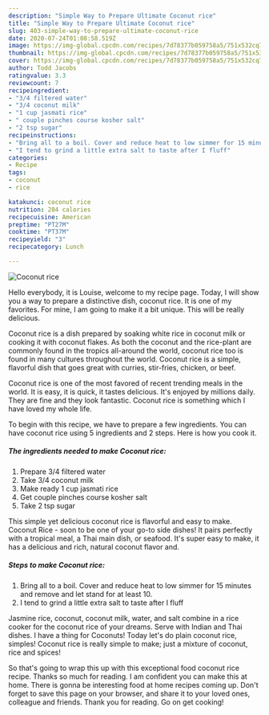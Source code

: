 ```yaml
---
description: "Simple Way to Prepare Ultimate Coconut rice"
title: "Simple Way to Prepare Ultimate Coconut rice"
slug: 403-simple-way-to-prepare-ultimate-coconut-rice
date: 2020-07-24T01:08:58.519Z
image: https://img-global.cpcdn.com/recipes/7d78377b059758a5/751x532cq70/coconut-rice-recipe-main-photo.jpg
thumbnail: https://img-global.cpcdn.com/recipes/7d78377b059758a5/751x532cq70/coconut-rice-recipe-main-photo.jpg
cover: https://img-global.cpcdn.com/recipes/7d78377b059758a5/751x532cq70/coconut-rice-recipe-main-photo.jpg
author: Todd Jacobs
ratingvalue: 3.3
reviewcount: 7
recipeingredient:
- "3/4 filtered water"
- "3/4 coconut milk"
- "1 cup jasmati rice"
- " couple pinches course kosher salt"
- "2 tsp sugar"
recipeinstructions:
- "Bring all to a boil. Cover and reduce heat to low simmer for 15 minutes and remove and let stand for at least 10."
- "I tend to grind a little extra salt to taste after I fluff"
categories:
- Recipe
tags:
- coconut
- rice

katakunci: coconut rice 
nutrition: 284 calories
recipecuisine: American
preptime: "PT27M"
cooktime: "PT37M"
recipeyield: "3"
recipecategory: Lunch

---
```



![Coconut rice](https://img-global.cpcdn.com/recipes/7d78377b059758a5/751x532cq70/coconut-rice-recipe-main-photo.jpg)

Hello everybody, it is Louise, welcome to my recipe page. Today, I will show you a way to prepare a distinctive dish, coconut rice. It is one of my favorites. For mine, I am going to make it a bit unique. This will be really delicious.

Coconut rice is a dish prepared by soaking white rice in coconut milk or cooking it with coconut flakes. As both the coconut and the rice-plant are commonly found in the tropics all-around the world, coconut rice too is found in many cultures throughout the world. Coconut rice is a simple, flavorful dish that goes great with curries, stir-fries, chicken, or beef.

Coconut rice is one of the most favored of recent trending meals in the world. It is easy, it is quick, it tastes delicious. It's enjoyed by millions daily. They are fine and they look fantastic. Coconut rice is something which I have loved my whole life.


To begin with this recipe, we have to prepare a few ingredients. You can have coconut rice using 5 ingredients and 2 steps. Here is how you cook it.

<!--inarticleads1-->

##### The ingredients needed to make Coconut rice:

1. Prepare 3/4 filtered water
1. Take 3/4 coconut milk
1. Make ready 1 cup jasmati rice
1. Get  couple pinches course kosher salt
1. Take 2 tsp sugar


This simple yet delicious coconut rice is flavorful and easy to make. Coconut Rice - soon to be one of your go-to side dishes! It pairs perfectly with a tropical meal, a Thai main dish, or seafood. It&#39;s super easy to make, it has a delicious and rich, natural coconut flavor and. 

<!--inarticleads2-->

##### Steps to make Coconut rice:

1. Bring all to a boil. Cover and reduce heat to low simmer for 15 minutes and remove and let stand for at least 10.
1. I tend to grind a little extra salt to taste after I fluff


Jasmine rice, coconut, coconut milk, water, and salt combine in a rice cooker for the coconut rice of your dreams. Serve with Indian and Thai dishes. I have a thing for Coconuts! Today let&#39;s do plain coconut rice, simples! Coconut rice is really simple to make; just a mixture of coconut, rice and spices! 

So that's going to wrap this up with this exceptional food coconut rice recipe. Thanks so much for reading. I am confident you can make this at home. There is gonna be interesting food at home recipes coming up. Don't forget to save this page on your browser, and share it to your loved ones, colleague and friends. Thank you for reading. Go on get cooking!
